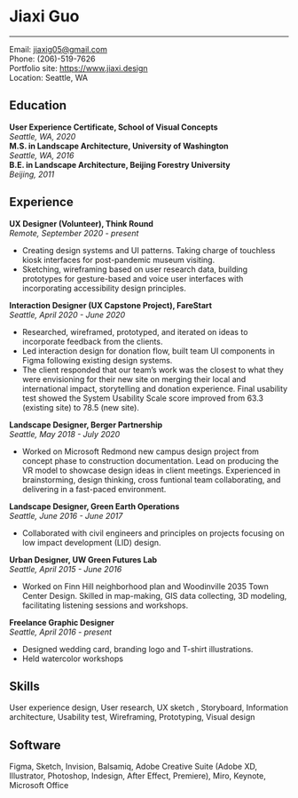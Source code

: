 # Jiaxi Guo
---------------
Email: jiaxig05@gmail.com\
Phone: (206)-519-7626\
Portfolio site: https://www.jiaxi.design \
Location: Seattle, WA

## Education
**User Experience Certificate, School of Visual Concepts** \
*Seattle, WA, 2020*\
**M.S. in Landscape Architecture, University of Washington**\
*Seattle, WA, 2016*\
**B.E. in Landscape Architecture, Beijing Forestry University**\
*Beijing, 2011*

## Experience
**UX Designer (Volunteer), Think Round** \
*Remote, September 2020 - present* 
  * Creating design systems and UI patterns. Taking charge of touchless kiosk interfaces for post-pandemic museum visiting.
  * Sketching, wireframing based on user research data, building prototypes for gesture-based and voice user interfaces with incorporating accessibility design principles.

**Interaction Designer (UX Capstone Project), FareStart** \
*Seattle, April 2020 - June 2020* 
  * Researched, wireframed, prototyped, and iterated on ideas to incorporate feedback from the clients.
  * Led interaction design for donation flow, built team UI components in Figma following existing design systems.
  * The client responded that our team’s work was the closest to what they were envisioning for their new site on merging their local and international impact, storytelling and donation experience. Final usability test showed the System Usability Scale score improved from 63.3 (existing site) to 78.5 (new site).

**Landscape Designer, Berger Partnership** \
*Seattle, May 2018 - July 2020* 
  * Worked on Microsoft Redmond new campus design project from concept phase to construction documentation. Lead on producing the VR model to showcase design ideas in client meetings.
Experienced in brainstorming, design thinking, cross funtional team collaborating, and delivering in a fast-paced environment.

**Landscape Designer, Green Earth Operations** \
*Seattle, June 2016 - June 2017* 
  * Collaborated with civil engineers and principles on projects focusing on low impact development (LID) design.

**Urban Designer, UW Green Futures Lab** \
*Seattle, April 2015 - June 2016* 
  * Worked on Finn Hill neighborhood plan and Woodinville 2035 Town Center Design. Skilled in map-making, GIS data collecting, 3D modeling, facilitating listening sessions and workshops.

**Freelance Graphic Designer** \
*Seattle, April 2016 - present* 
  * Designed wedding card, branding logo and T-shirt illustrations.
  * Held watercolor workshops

## Skills
User experience design, User research, UX sketch , Storyboard, Information architecture, Usability test, Wireframing, Prototyping, Visual design

## Software
Figma, Sketch, Invision, Balsamiq, Adobe Creative Suite (Adobe XD, Illustrator, Photoshop, Indesign, After Effect, Premiere), Miro, Keynote, Microsoft Office
